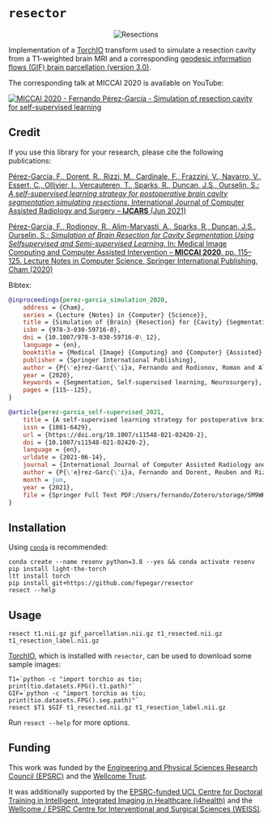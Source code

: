 # `resector`

<p align="center">
    <img src="https://raw.githubusercontent.com/fepegar/resector/master/docs/images/60_examples_resized_50.gif" alt="Resections">
</p>

Implementation of a [TorchIO](https://torchio.readthedocs.io/) transform
used to simulate a resection cavity from a T1-weighted brain MRI and a
corresponding [geodesic information flows (GIF) brain parcellation (version 3.0)](http://niftyweb.cs.ucl.ac.uk/program.php?p=GIF).

The corresponding talk at MICCAI 2020 is available on YouTube:

[![MICCAI 2020 - Fernando Pérez-García - Simulation of resection cavity for self-supervised learning](https://img.youtube.com/vi/RPKwlOw4r0Q/0.jpg)](https://www.youtube.com/watch?v=RPKwlOw4r0Q)

## Credit

If you use this library for your research, please cite the following publications:

[Pérez-García, F., Dorent, R., Rizzi, M., Cardinale, F., Frazzini, V., Navarro, V., Essert, C., Ollivier, I., Vercauteren, T., Sparks, R., Duncan, J.S., Ourselin, S.: *A self-supervised learning strategy for postoperative brain cavity segmentation simulating resections*. International Journal of Computer Assisted Radiology and Surgery  – **IJCARS** (Jun 2021)](https://doi.org/10.1007/s11548-021-02420-2)

[Pérez-García, F., Rodionov, R., Alim-Marvasti, A., Sparks, R., Duncan, J.S., Ourselin, S.: *Simulation of Brain Resection for Cavity Segmentation Using Selfsupervised and Semi-supervised Learning*. In: Medical Image Computing and Computer Assisted Intervention – **MICCAI 2020**. pp. 115–125. Lecture Notes in Computer Science, Springer International Publishing, Cham (2020)](https://doi.org/10.1007/978-3-030-59716-0_12)

Bibtex:

```bibtex
@inproceedings{perez-garcia_simulation_2020,
    address = {Cham},
    series = {Lecture {Notes} in {Computer} {Science}},
    title = {Simulation of {Brain} {Resection} for {Cavity} {Segmentation} {Using} {Self}-supervised and {Semi}-supervised {Learning}},
    isbn = {978-3-030-59716-0},
    doi = {10.1007/978-3-030-59716-0\_12},
    language = {en},
    booktitle = {Medical {Image} {Computing} and {Computer} {Assisted} {Intervention} {\textendash} {MICCAI} 2020},
    publisher = {Springer International Publishing},
    author = {P{\'e}rez-Garc{\'i}a, Fernando and Rodionov, Roman and Alim-Marvasti, Ali and Sparks, Rachel and Duncan, John S. and Ourselin, S{\'e}bastien},
    year = {2020},
    keywords = {Segmentation, Self-supervised learning, Neurosurgery},
    pages = {115--125},
}

@article{perez-garcia_self-supervised_2021,
    title = {A self-supervised learning strategy for postoperative brain cavity segmentation simulating resections},
    issn = {1861-6429},
    url = {https://doi.org/10.1007/s11548-021-02420-2},
    doi = {10.1007/s11548-021-02420-2},
    language = {en},
    urldate = {2021-06-14},
    journal = {International Journal of Computer Assisted Radiology and Surgery},
    author = {P{\'e}rez-Garc{\'i}a, Fernando and Dorent, Reuben and Rizzi, Michele and Cardinale, Francesco and Frazzini, Valerio and Navarro, Vincent and Essert, Caroline and Ollivier, Ir{\`e}ne and Vercauteren, Tom and Sparks, Rachel and Duncan, John S. and Ourselin, S{\'e}bastien},
    month = jun,
    year = {2021},
    file = {Springer Full Text PDF:/Users/fernando/Zotero/storage/SM9WHUB7/P{\'e}rez-Garc{\'i}a et al. - 2021 - A self-supervised learning strategy for postoperat.pdf:application/pdf},
}
```

## Installation

Using [`conda`](https://docs.conda.io/en/latest/miniconda.html) is recommended:

```shell
conda create --name resenv python=3.8 --yes && conda activate resenv
pip install light-the-torch
ltt install torch
pip install git+https://github.com/fepegar/resector
resect --help
```

## Usage

```shell
resect t1.nii.gz gif_parcellation.nii.gz t1_resected.nii.gz t1_resection_label.nii.gz
```

[TorchIO](https://torchio.readthedocs.io/), which is installed with `resector`, can be used to download some sample images:

```shell
T1=`python -c "import torchio as tio; print(tio.datasets.FPG().t1.path)"`
GIF=`python -c "import torchio as tio; print(tio.datasets.FPG().seg.path)"`
resect $T1 $GIF t1_resected.nii.gz t1_resection_label.nii.gz
```

Run `resect --help` for more options.

## Funding

This work was funded by the [Engineering and Physical Sciences Research Council (EPSRC)](https://epsrc.ukri.org/) and the [Wellcome Trust](https://wellcome.org/).

It was additionally supported by the [EPSRC-funded UCL Centre for Doctoral Training in Intelligent, Integrated Imaging in Healthcare (i4health)](https://www.ucl.ac.uk/intelligent-imaging-healthcare/) and the [Wellcome / EPSRC Centre for Interventional and Surgical Sciences (WEISS)](https://www.ucl.ac.uk/interventional-surgical-sciences/).
